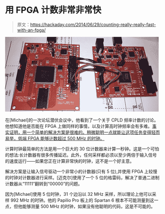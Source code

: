 # 用 FPGA 计数非常非常快

> 原文：<https://hackaday.com/2014/06/29/counting-really-really-fast-with-an-fpga/>

![fast](img/fd97152631a5bf290e430efe4ccbf9be.png)

在[Michael]的一次论坛潜伏会议中，他看到了一个关于 CPLD 频率计数的讨论。他想知道他是否能在 FPGA 上做同样的事情，以及计算高时钟频率会有多难。[事实证明，用一个简单的解决方案是很难的。稍微聪明一点就能让这项任务变得轻而易举，低端 FPGA 能够计数超过 500 MHz 的时钟。](http://hamsterworks.co.nz/mediawiki/index.php/High_Speed_Frequency_Counter)

计算时钟最简单的方法是用一个巨大的 30 位计数器来计算一秒钟。这是一个可怕的想法:长计数器有很多传播延迟。此外，任何采样都必须以至少两倍于输入信号的速度运行——如果您正在计算非常快的时钟，这不是一个好主意。

解决方案是让输入信号驱动一个非常小的计数器(只有 5 位),并使用 FPGA 上较慢的时钟对计数器进行采样。[迈克尔]使用了一个 5 位的格雷码，解决了普通二进制计数器从“11111”翻转到“00000”的问题。

因为[Michael]使用 5 位时钟，31 个边沿以 32 MHz 采样，所以理论上他可以采样 992 MHz 的时钟。他的 Papilio Pro 板上的 Spartan 6 根本不可能测量到这一点，但他能够测量 500 MHz 的时钟，如果没有他聪明的代码，这是不可能的。